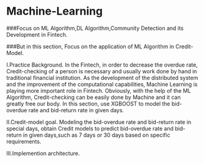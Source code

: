 # Machine-Learning
###Focus on ML Algorithm,DL Algorithm,Community Detection and its Development in Fintech.

###But in this section, Focus on the application of ML Algorithm in Credit-Model.

I.Practice Background.
  In the Fintech, in order to decrease the overdue rate, Credit-checking of a person is necessary and usually work done by hand in traditional financial institution. As the development of the distributed system and the improvement of the computational capabilities, Machine Learning is playing more important role in Fintech. Obviously, with the help of the ML Algorithm, Credit-checking can be easily done by Machine and it can greatly free our body.
  In this section, use XGBOOST to model the bid-overdue rate and bid-return rate in given days. 
  
II.Credit-model goal.
  Modeling the bid-overdue rate and bid-return rate in special days, obtain Credit models to predict bid-overdue rate and bid-return in given days,such as 7 days or 30 days based on specific requirements.
  
III.Implemention architecture.
